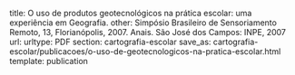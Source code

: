 title: O uso de produtos geotecnológicos na prática escolar: uma experiência em Geografia.
other: Simpósio Brasileiro de Sensoriamento Remoto, 13, Florianópolis, 2007. Anais. São José dos Campos: INPE, 2007
url:
urltype: PDF
section: cartografia-escolar
save_as: cartografia-escolar/publicacoes/o-uso-de-geotecnologicos-na-pratica-escolar.html
template: publication
